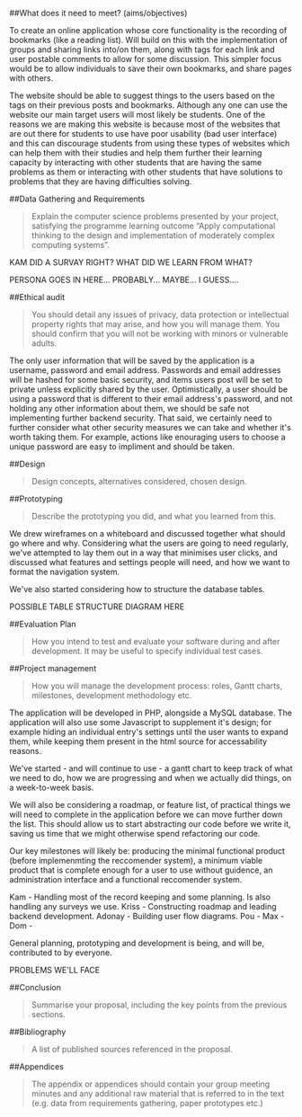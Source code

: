 ##What does it need to meet? (aims/objectives)

To create an online application whose core functionality is the recording of bookmarks (like a reading list). Will build on this with the implementation of groups and sharing links into/on them, along with tags for each link and user postable comments to allow for some discussion. This simpler focus would be to allow individuals to save their own bookmarks, and share pages with others. 

The website should be able to suggest things to the users based on the tags on their previous posts and bookmarks. Although any one can use the website our main target users will most likely be students. One of the reasons we are making this website is because most of the websites that are out there for students to use have poor usability (bad user interface) and this can discourage students from using these types of websites which can help them with their studies and help them further their learning capacity by interacting with other students that are having the same problems as them or interacting with other students that have solutions to problems that they are having difficulties solving.

##Data Gathering and Requirements

> Explain the computer science problems presented by your project, satisfying the programme learning outcome “Apply computational thinking to the design and implementation of moderately complex computing systems”.


KAM DID A SURVAY RIGHT? WHAT DID WE LEARN FROM WHAT?

PERSONA GOES IN HERE... PROBABLY... MAYBE... I GUESS....

##Ethical audit
> You should detail any issues of privacy, data protection or intellectual property rights that may arise, and how you will manage them. You should confirm that you will not be working with minors or vulnerable adults.

The only user information that will be saved by the application is a username, password and email address. Passwords and email addresses will be hashed for some basic security, and items users post will be set to private unless explicitly shared by the user. Optimistically, a user should be using a password that is different to their email address's password, and not holding any other information about them, we should be safe not implementing further backend security. That said, we certainly need to further consider what other security measures we can take and whether it's worth taking them. For example, actions like enouraging users to choose a unique password are easy to impliment and should be taken.

##Design
> Design concepts, alternatives considered, chosen design.

##Prototyping
> Describe the prototyping you did, and what you learned from this.

We drew wireframes on a whiteboard and discussed together what should go where and why. Considering what the users are going to need regularly, we've attempted to lay them out in a way that minimises user clicks, and discussed what features and settings people will need, and how we want to format the navigation system. 

We've also started considering how to structure the database tables.

POSSIBLE TABLE STRUCTURE DIAGRAM HERE

##Evaluation Plan
> How you intend to test and evaluate your software during and after development. It may be useful to specify individual test cases.

##Project management
> How you will manage the development process: roles, Gantt charts, milestones, development methodology etc.

The application will be developed in PHP, alongside a MySQL database. The application will also use some Javascript to supplement it's design; for example hiding an individual entry's settings until the user wants to expand them, while keeping them present in the html source for accessability reasons.

We've started - and will continue to use - a gantt chart to keep track of what we need to do, how we are progressing and when we actually did things, on a week-to-week basis. 

We will also be considering a roadmap, or feature list, of practical things we will need to complete in the application before we can move further down the list. This should allow us to start abstracting our code before we write it, saving us time that we might otherwise spend refactoring our code.

Our key milestones will likely be: producing the minimal functional product (before implemenmting the reccomender system), a minimum viable product that is complete enough for a user to use without guidence, an administration interface and a functional reccomender system.

Kam - Handling most of the record keeping and some planning. Is also handling any surveys we use.
Kriss - Constructing roadmap and leading backend development.
Adonay - Building user flow diagrams.
Pou - 
Max - 
Dom - 

General planning, prototyping and development is being, and will be, contributed to by everyone.

PROBLEMS WE'LL FACE

##Conclusion
> Summarise your proposal, including the key points from the previous sections.

##Bibliography
> A list of published sources referenced in the proposal.

##Appendices
> The appendix or appendices should contain your group meeting minutes and any
additional raw material that is referred to in the text (e.g. data from requirements gathering, paper prototypes etc.)